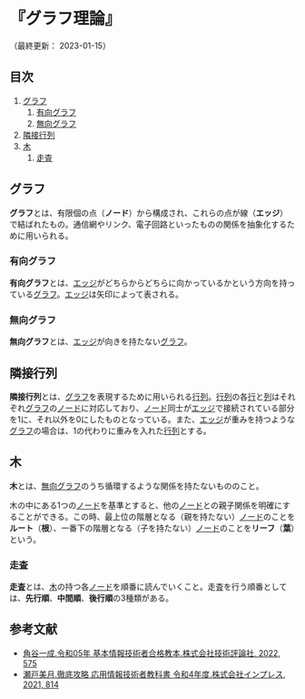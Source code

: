 # 『グラフ理論』

（最終更新： 2023-01-15）


## 目次

1. [グラフ](#グラフ)
	1. [有向グラフ](#有向グラフ)
	1. [無向グラフ](#無向グラフ)
1. [隣接行列](#隣接行列)
1. [木](#木)
	1. [走査](#走査)


## グラフ

**グラフ**とは、有限個の点（**ノード**）から構成され、これらの点が線（**エッジ**）で結ばれたもの。通信網やリンク、電子回路といったものの関係を抽象化するために用いられる。

### 有向グラフ

**有向グラフ**とは、[エッジ](#グラフ)がどちらからどちらに向かっているかという方向を持っている[グラフ](#グラフ)。[エッジ](#グラフ)は矢印によって表される。

### 無向グラフ

**無向グラフ**とは、[エッジ](#グラフ)が向きを持たない[グラフ](#グラフ)。


## 隣接行列

**隣接行列**とは、[グラフ](#グラフ)を表現するために用いられる[行列](./numerical_calculation.md#行列)。[行列](./numerical_calculation.md#行列)の各[行](./numerical_calculation.md#行列)と[列](./numerical_calculation.md#行列)はそれぞれ[グラフ](#グラフ)の[ノード](#グラフ)に対応しており、[ノード](#グラフ)同士が[エッジ](#グラフ)で接続されている部分を1に、それ以外を0にしたものとなっている。また、[エッジ](#グラフ)が重みを持つような[グラフ](#グラフ)の場合は、1の代わりに重みを入れた[行列](./numerical_calculation.md#行列)とする。


## 木

**木**とは、[無向グラフ](#無向グラフ)のうち循環するような関係を持たないもののこと。

木の中にある1つの[ノード](#グラフ)を基準とすると、他の[ノード](#グラフ)との親子関係を明確にすることができる。この時、最上位の階層となる（親を持たない）[ノード](#グラフ)のことを**ルート**（**根**）、一番下の階層となる（子を持たない）[ノード](#ノード)のことを**リーフ**（**葉**）という。

### 走査

**走査**とは、[木](#木)の持つ各[ノード](#グラフ)を順番に読んでいくこと。走査を行う順番としては、**先行順**、**中間順**、**後行順**の3種類がある。


## 参考文献

- [角谷一成.令和05年 基本情報技術者合格教本.株式会社技術評論社, 2022, 575](https://gihyo.jp/book/2022/978-4-297-13164-7)
- [瀬戸美月.徹底攻略 応用情報技術者教科書 令和4年度.株式会社インプレス, 2021, 814](https://book.impress.co.jp/books/1121101057)
